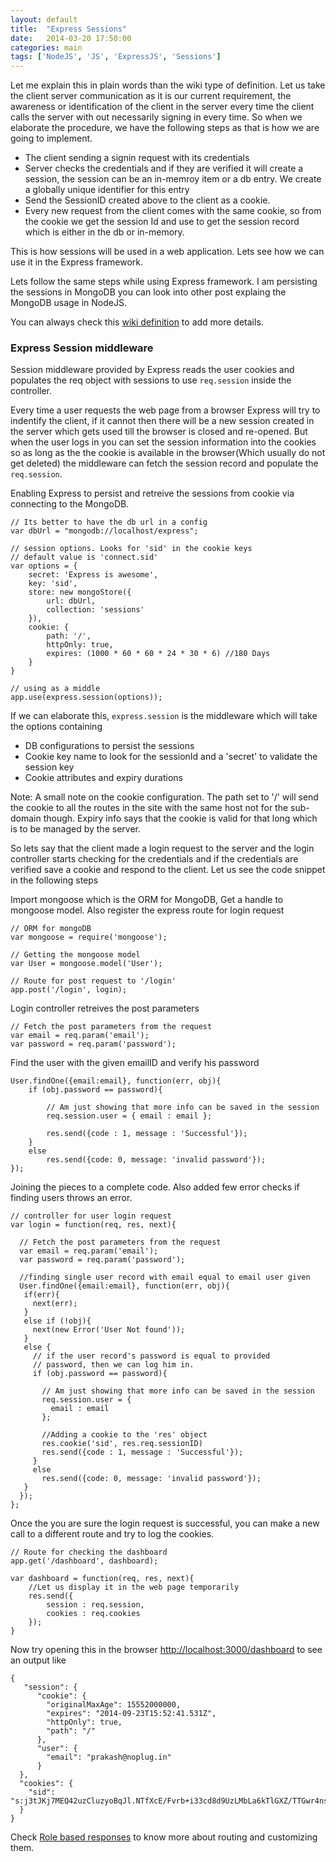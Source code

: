 ```yaml
---
layout: default
title:  "Express Sessions"
date:   2014-03-20 17:50:00
categories: main
tags: ['NodeJS', 'JS', 'ExpressJS', 'Sessions']
---
```


Let me explain this in plain words than the wiki type of definition. Let us take the client server communication as it is our current requirement, the awareness or identification of the client in the server every time the client calls the server with out necessarily signing in every time. 
So when we elaborate the procedure, we have the following steps as that is how we are going to implement.

<!--more-->

* The client sending a signin request with its credentials
* Server checks the credentials and if they are verified it will create a session, the session can be an in-memroy item or a db entry. We create a globally unique identifier for this entry
* Send the SessionID created above to the client as a cookie.
* Every new request from the client comes with the same cookie, so from the cookie we get the session Id and use to get the session record which is either in the db or in-memory.

This is how sessions will be used in a web application. Lets see how we can use it in the Express framework.

Lets follow the same steps while using Express framework. I am persisting the sessions in MongoDB you can look into other post explaing the MongoDB usage in NodeJS.

You can always check this [wiki definition][1] to add more details.


### Express Session middleware

Session middleware provided by Express reads the user cookies and populates the req object with sessions to use `req.session` inside the controller. 

Every time a user requests the web page from a browser Express will try to indentify the client, if it cannot then there will be a new session created in the server which gets used till the browser is closed and re-opened. But when the user logs in you can set the session information into the cookies so as long as the the cookie is available in the browser(Which usually do not get deleted) the middleware can fetch the session record and populate the `req.session`.

Enabling Express to persist and retreive the sessions from cookie via connecting to the MongoDB.
	
	// Its better to have the db url in a config
	var dbUrl = "mongodb://localhost/express";
	
	// session options. Looks for 'sid' in the cookie keys
	// default value is 'connect.sid'
	var options = {
		secret: 'Express is awesome',
		key: 'sid',
		store: new mongoStore({
			url: dbUrl,
			collection: 'sessions'
		}),
		cookie: {
			path: '/',
			httpOnly: true,
			expires: (1000 * 60 * 60 * 24 * 30 * 6) //180 Days
		}
	}
		
	// using as a middle
	app.use(express.session(options));
 
If we can elaborate this, `express.session` is the middleware which will take the options containing 

* DB configurations to persist the sessions
* Cookie key name to look for the sessionId and a 'secret' to validate the session key
* Cookie attributes and expiry durations

Note: A small note on the cookie configuration. The path set to '/' will send the cookie to all the routes in the site with the same host not for the sub-domain though. Expiry info says that the cookie is valid for that long which is to be managed by the server.

So lets say that the client made a login request to the server and the login controller starts checking for the  credentials and if the credentials are verified save a cookie and respond to the client. Let us see the code snippet in the following steps

Import mongoose which is the ORM for MongoDB, Get a handle to mongoose model. Also register the express route for login request



	// ORM for mongoDB
	var mongoose = require('mongoose');
	
	// Getting the mongoose model
	var User = mongoose.model('User');
	
	// Route for post request to '/login'
	app.post('/login', login);

Login controller retreives the post parameters
	

	// Fetch the post parameters from the request
	var email = req.param('email');
	var password = req.param('password');

Find the user with the given emailID and verify his password 

	User.findOne({email:email}, function(err, obj){
		if (obj.password == password){

			// Am just showing that more info can be saved in the session
			req.session.user = { email : email };
	
			res.send({code : 1, message : 'Successful'});
		}
		else
			res.send({code: 0, message: 'invalid password'});
	});
	
Joining the pieces to a complete code. Also added few error checks if finding users throws an error.
	
    // controller for user login request
    var login = function(req, res, next){

      // Fetch the post parameters from the request
      var email = req.param('email');
      var password = req.param('password');
      
      //finding single user record with email equal to email user given
      User.findOne({email:email}, function(err, obj){
       if(err){
         next(err);
       }
       else if (!obj){
         next(new Error('User Not found'));
       }
       else {
         // if the user record's password is equal to provided
         // password, then we can log him in.
         if (obj.password == password){
      
           // Am just showing that more info can be saved in the session
           req.session.user = {
             email : email
           };
      
           //Adding a cookie to the 'res' object
           res.cookie('sid', res.req.sessionID)
           res.send({code : 1, message : 'Successful'});
         }
         else
           res.send({code: 0, message: 'invalid password'});
       }
      });
    };
	
Once the you are sure the login request is successful, you can make a new call to a different route and try to log the cookies.

	// Route for checking the dashboard
	app.get('/dashboard', dashboard);
	
	var dashboard = function(req, res, next){
		//Let us display it in the web page temporarily
		res.send({
			session : req.session,
			cookies : req.cookies
		});
	} 
	
Now try opening this in the browser [http://localhost:3000/dashboard][2] to see an output like

	{
	   "session": {
		  "cookie": {
			"originalMaxAge": 15552000000,
			"expires": "2014-09-23T15:52:41.531Z",
			"httpOnly": true,
			"path": "/"
		  },
		  "user": {
			"email": "prakash@noplug.in"
		  }
	  },
	  "cookies": {
		"sid": "s:j3tJKj7MEQ42uzCluzyoBqJl.NTfXcE/Fvrb+i33cd8d9UzLMbLa6kTlGXZ/TTGwr4ns"
	  }
	}

Check [Role based responses][3] to know more about routing and customizing them.

[1]: http://en.wikipedia.org/wiki/Session_(computer_science)
[2]: http://localhost:3000/dashboard
[3]: http://www.noplug.in/blogs/role-based-response